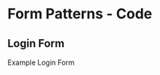 # Form Patterns - Code

## Login Form

<router-link :to="`/patterns/forms/example-login`" v-slot="{ href, navigate}">
  <p-link-pure :href="href" icon="external" @click="navigate" target="_blank" class="spacing-mt-24">Example Login Form</p-link-pure>
</router-link>
